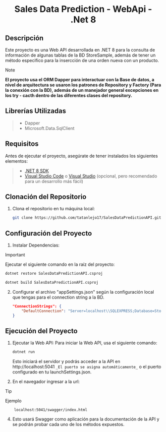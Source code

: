 # <p align="center">Sales Data Prediction - WebApi - .Net 8 </p>  

## Descripción

Este proyecto es una Web API desarrollada en .NET 8 para la consulta de información de algunas tablas de la BD StoreSample, además de tener un método especifico para la insercción de una orden nueva con un producto.

> [!NOTE]
> **El proyecto usa el ORM Dapper para interactuar con la Base de datos, a nivel de arquitectura se usaron los patrones de Repository y Factory (Para la conexión con la BD), además de un manejador general excepciones en los try - cacth dentro de las diferentes clases del repository.**

## Librerías Utilizadas

> * Dapper
> * Microsoft.Data.SqlClient

## Requisitos

Antes de ejecutar el proyecto, asegúrate de tener instalados los siguientes elementos:

> * [.NET 8 SDK](https://dotnet.microsoft.com/download/dotnet/8.0)
> * [Visual Studio Code](https://code.visualstudio.com/) o [Visual Studio](https://visualstudio.microsoft.com/) (opcional, pero recomendado para un desarrollo más fácil)

## Clonación del Repositorio

1. Clona el repositorio en tu máquina local:

   ```bash
   git clone https://github.com/tatanlejo17/SalesDataPredictionAPI.git
   ```

## Configuración del Proyecto

1. Instalar Dependencias: 

> [!IMPORTANT]
> Ejecutar el siguiente comando en la raíz del proyecto:

   ```bash
   dotnet restore SalesDataPredictionAPI.csproj

   dotnet build SalesDataPredictionAPI.csproj

   ```

2. Configurar el archivo "appSettings.json" según la configuración local que tengas para el connection string a la BD.

   ```json
   "ConnectionStrings": {
       "DefaultConnection": "Server=localhost\\SQLEXPRESS;Database=StoreSample;Integrated Security=True;Encrypt=True;TrustServerCertificate=True;Connection Timeout=30;"
   }
   ```

## Ejecución del Proyecto

1. Ejecutar la Web API: Para iniciar la Web API, usa el siguiente comando:

   ```bash
   dotnet run
   ```

   Esto iniciará el servidor y podrás acceder a la API en http://localhost:5041 `_El puerto se asigna automáticamente_` o el puerto configurado en tu launchSettings.json.

2.  En el navegador ingresar a la url:

> [!TIP]
> Ejemplo

        localhost:5041/swagger/index.html

4.  Esto usará Swagger como aplicación para la documentación de la API y se podrán probar cada uno de los métodos expuestos.
